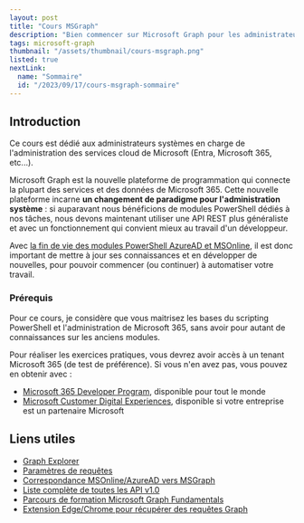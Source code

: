```yaml
---
layout: post
title: "Cours MSGraph"
description: "Bien commencer sur Microsoft Graph pour les administrateurs systèmes"
tags: microsoft-graph
thumbnail: "/assets/thumbnail/cours-msgraph.png"
listed: true
nextLink:
  name: "Sommaire"
  id: "/2023/09/17/cours-msgraph-sommaire"
---
```


## Introduction

Ce cours est dédié aux administrateurs systèmes en charge de l'administration des services cloud de Microsoft (Entra, Microsoft 365, etc...).

Microsoft Graph est la nouvelle plateforme de programmation qui connecte la plupart des services et des données de Microsoft 365. Cette nouvelle plateforme incarne **un changement de paradigme pour l'administration système** : si auparavant nous bénéficions de modules PowerShell dédiés à nos tâches, nous devons maintenant utiliser une API REST plus généraliste et avec un fonctionnement qui convient mieux au travail d'un développeur.

Avec [la fin de vie des modules PowerShell AzureAD et MSOnline](https://techcommunity.microsoft.com/t5/microsoft-entra-azure-ad-blog/important-azure-ad-graph-retirement-and-powershell-module/ba-p/3848270), il est donc important de mettre à jour ses connaissances et en développer de nouvelles, pour pouvoir commencer (ou continuer) à automatiser votre travail.

### Prérequis

Pour ce cours, je considère que vous maitrisez les bases du scripting PowerShell et l'administration de Microsoft 365, sans avoir pour autant de connaissances sur les anciens modules.

Pour réaliser les exercices pratiques, vous devrez avoir accès à un tenant Microsoft 365 (de test de préférence). Si vous n'en avez pas, vous pouvez en obtenir avec :

- [Microsoft 365 Developer Program](https://developer.microsoft.com/en-us/microsoft-365/dev-program), disponible pour tout le monde
- [Microsoft Customer Digital Experiences](https://cdx.transform.microsoft.com/), disponible si votre entreprise est un partenaire Microsoft

## Liens utiles

- [Graph Explorer](https://developer.microsoft.com/en-us/graph/graph-explorer)
- [Paramètres de requêtes](https://learn.microsoft.com/fr-fr/graph/query-parameters?tabs=http)
- [Correspondance MSOnline/AzureAD vers MSGraph](https://learn.microsoft.com/en-us/powershell/microsoftgraph/azuread-msoline-cmdlet-map?view=graph-powershell-1.0)
- [Liste complète de toutes les API v1.0](https://learn.microsoft.com/fr-fr/graph/api/overview?view=graph-rest-1.0)
- [Parcours de formation Microsoft Graph Fundamentals](https://learn.microsoft.com/en-us/training/paths/m365-msgraph-fundamentals/)
- [Extension Edge/Chrome pour récupérer des requêtes Graph](https://microsoftedge.microsoft.com/addons/detail/graph-xray/oplgganppgjhpihgciiifejplnnpodak)

<!--

## Présentation de Microsoft Graph

### Produits supportés

### Méthodes de requêtage

### Historique (AzureAD & MSOnline)

### Contexte et intérêts pour Microsoft

Microsoft doit gérer et maintenir de très nombreux produits cloud et a une volonté de rationnaliser et automatiser au maximum, réduire les coûts et améliorer la sécurité/qualité/maintenance de ses produits. La solution qui a été choisie par Microsoft est de faire reposer l'intégralité des interfaces (console web et ligne de commande) sur une API REST : Microsoft Graph.

Microsoft Graph est donc un point de terminaison unique pour administrer la plupart des produits cloud de Microsoft. Il reste encore quelques produits qui reposent sur des API différentes, mais l'idée de Microsoft est de tout centraliser à terme sur cette interface.

Dernier exemple en date : les modules PowerShell MSOnline et AzureAD qui reposaient sur d'anciennes API seront [abandonnés définitivement en mars 2024](https://techcommunity.microsoft.com/t5/microsoft-entra-azure-ad-blog/important-azure-ad-graph-retirement-and-powershell-module/ba-p/3848270) par Microsoft. Des commandes équivalentes sont disponibles sur Microsoft Graph.

#### Les modules PowerShell : le parent pauvre

Il est possible de continuer à utiliser Microsoft Graph via des modules PowerShell :

```powershell
Install-Module -Name 'Microsoft.Graph'
Get-InstalledModule 
```

-->